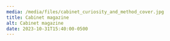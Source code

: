 ```yaml
---
media: /media/files/cabinet_curiosity_and_method_cover.jpg
title: Cabinet magazine
alt: Cabinet magazine
date: 2023-10-31T15:40:00-0500
---
```

